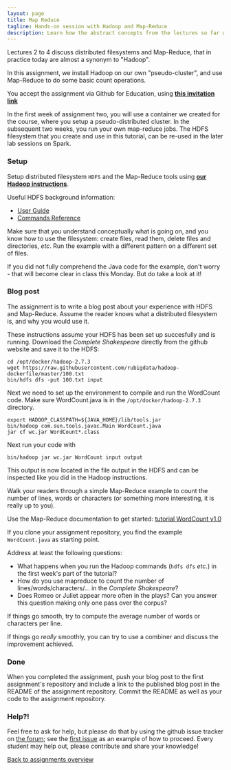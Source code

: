 ```yaml
---
layout: page
title: Map Reduce
tagline: Hands-on session with Hadoop and Map-Reduce
description: Learn how the abstract concepts from the lectures so far work out in practice.
---
```


Lectures 2 to 4 discuss distributed filesystems and Map-Reduce, that in practice today are almost a synonym to "Hadoop".

In this assignment, we install Hadoop on our own "pseudo-cluster", and use Map-Reduce to do some basic count operations.

You accept the assignment via Github for Education, using 
[__this invitation link__](https://classroom.github.com/a/H-Hs6uhw)

In the first week of assignment two, you will use a container we created for the course, where you setup a
pseudo-distributed cluster. In the subsequent two weeks, you run your own map-reduce jobs.
The HDFS filesystem that you create and use in this tutorial, can be re-used in the later lab sessions on Spark.

### Setup

Setup distributed filesystem `HDFS` and the Map-Reduce tools using [__our Hadoop instructions__](../background/hadoop.html).

Useful HDFS background information:

* [User Guide](https://hadoop.apache.org/docs/r2.7.3/hadoop-project-dist/hadoop-hdfs/HdfsUserGuide.html)
* [Commands Reference](https://hadoop.apache.org/docs/r2.7.3/hadoop-project-dist/hadoop-hdfs/HDFSCommands.html)

Make sure that you understand conceptually what is going on, and you know how to use the filesystem:
create files, read them, delete files and directories, _etc_.
Run the example with a different pattern on a different set of files.

If you did not fully comprehend the Java code for the example,
don't worry - that will become clear in class this Monday.
But do take a look at it!

### Blog post

The assignment is to write a blog post about your experience with HDFS and Map-Reduce.
Assume the reader knows what a distributed filesystem is, and why you would use it.

These instructions assume your HDFS has been set up succesfully and is running.
Download the *Complete Shakespeare* directly from the github website and save it to the HDFS:

```
cd /opt/docker/hadoop-2.7.3
wget https://raw.githubusercontent.com/rubigdata/hadoop-dockerfile/master/100.txt
bin/hdfs dfs -put 100.txt input
```
Next we need to set up the environment to compile and run the WordCount code.
Make sure WordCount.java is in the `/opt/docker/hadoop-2.7.3` directory.
```
export HADOOP_CLASSPATH=${JAVA_HOME}/lib/tools.jar
bin/hadoop com.sun.tools.javac.Main WordCount.java
jar cf wc.jar WordCount*.class
```
Next run your code with
```
bin/hadoop jar wc.jar WordCount input output
```
This output is now located in the file output in the HDFS and can be inspected like you did in the Hadoop instructions.


Walk your readers through a simple Map-Reduce example to count the number of lines, words or characters 
(or something more interesting, it is really up to you).

Use the Map-Reduce documentation to get started:
[tutorial WordCount v1.0](https://hadoop.apache.org/docs/r2.7.3/hadoop-mapreduce-client/hadoop-mapreduce-client-core/MapReduceTutorial.html#Example:_WordCount_v1.0)

If you clone your assignment repository, you find the example `WordCount.java` as starting point. 

Address at least the following questions:
+ What happens when you run the Hadoop commands (`hdfs dfs` _etc._) in the first week's part of the tutorial?
+ How do you use mapreduce to count the number of lines/words/characters/... in the *Complete Shakespeare*?
+ Does Romeo or Juliet appear more often in the plays?
  Can you answer this question making only one pass over the corpus?

If things go smooth, try to compute the average number of words or characters per line.

If things go _really_ smoothly, you can try to use a combiner and discuss the improvement achieved.

### Done

When you completed the assignment, push your blog post to the first assignment's repository
and include a link to the published blog post in the README of the assignment repository.
Commit the README as well as your code to the assignment repository.

### Help?!

Feel free to ask for help, but please do that by using the github issue tracker on [the forum](https://github.com/rubigdata/forum-2018/); 
see the [first issue](https://github.com/rubigdata/forum-2018/issues/1) as an example of how to proceed.
Every student may help out, please contribute and share your knowledge! 

[Back to assignments overview](../index.html)


